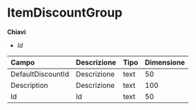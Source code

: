 # ItemDiscountGroup

  
 **Chiavi**

* _Id_

| Campo | Descrizione | Tipo | Dimensione |
| :--- | :--- | :--- | :--- |
| DefaultDiscountId | Descrizione | text | 50 |
| Description | Descrizione | text | 100 |
| Id | Id | text | 50 |

